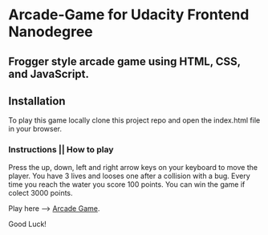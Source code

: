 Arcade-Game for Udacity Frontend Nanodegree
===============================
## Frogger style arcade game using HTML, CSS, and JavaScript.

## Installation
To play this game locally clone this project repo and open the index.html file in your browser.

### Instructions || How to play
Press the up, down, left and right arrow keys on your keyboard to move the player.
You have 3 lives and looses one after a collision with a bug.
Every time you reach the water you score 100 points.
You can win the game if colect 3000 points.

Play here --> [Arcade Game](https://ionelro.github.io/arcade-game/).

Good Luck!
